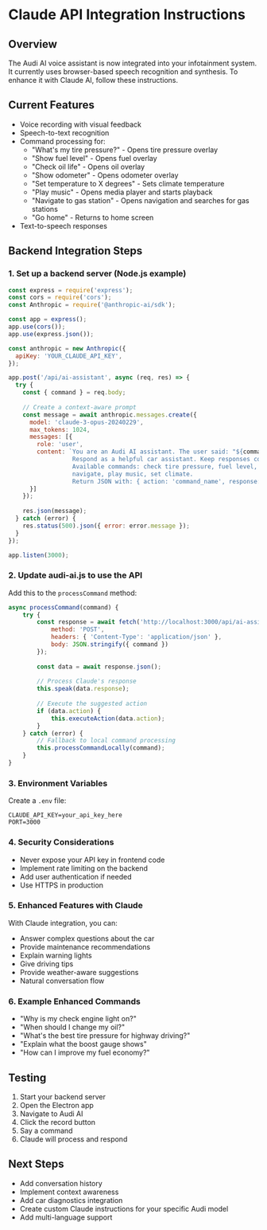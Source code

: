 # Claude API Integration Instructions

## Overview
The Audi AI voice assistant is now integrated into your infotainment system. It currently uses browser-based speech recognition and synthesis. To enhance it with Claude AI, follow these instructions.

## Current Features
- Voice recording with visual feedback
- Speech-to-text recognition
- Command processing for:
  - "What's my tire pressure?" - Opens tire pressure overlay
  - "Show fuel level" - Opens fuel overlay
  - "Check oil life" - Opens oil overlay
  - "Show odometer" - Opens odometer overlay
  - "Set temperature to X degrees" - Sets climate temperature
  - "Play music" - Opens media player and starts playback
  - "Navigate to gas station" - Opens navigation and searches for gas stations
  - "Go home" - Returns to home screen
- Text-to-speech responses

## Backend Integration Steps

### 1. Set up a backend server (Node.js example)
```javascript
const express = require('express');
const cors = require('cors');
const Anthropic = require('@anthropic-ai/sdk');

const app = express();
app.use(cors());
app.use(express.json());

const anthropic = new Anthropic({
  apiKey: 'YOUR_CLAUDE_API_KEY',
});

app.post('/api/ai-assistant', async (req, res) => {
  try {
    const { command } = req.body;
    
    // Create a context-aware prompt
    const message = await anthropic.messages.create({
      model: 'claude-3-opus-20240229',
      max_tokens: 1024,
      messages: [{
        role: 'user',
        content: `You are an Audi AI assistant. The user said: "${command}". 
                  Respond as a helpful car assistant. Keep responses concise.
                  Available commands: check tire pressure, fuel level, oil life, 
                  navigate, play music, set climate. 
                  Return JSON with: { action: 'command_name', response: 'text' }`
      }]
    });
    
    res.json(message);
  } catch (error) {
    res.status(500).json({ error: error.message });
  }
});

app.listen(3000);
```

### 2. Update audi-ai.js to use the API
Add this to the `processCommand` method:
```javascript
async processCommand(command) {
    try {
        const response = await fetch('http://localhost:3000/api/ai-assistant', {
            method: 'POST',
            headers: { 'Content-Type': 'application/json' },
            body: JSON.stringify({ command })
        });
        
        const data = await response.json();
        
        // Process Claude's response
        this.speak(data.response);
        
        // Execute the suggested action
        if (data.action) {
            this.executeAction(data.action);
        }
    } catch (error) {
        // Fallback to local command processing
        this.processCommandLocally(command);
    }
}
```

### 3. Environment Variables
Create a `.env` file:
```
CLAUDE_API_KEY=your_api_key_here
PORT=3000
```

### 4. Security Considerations
- Never expose your API key in frontend code
- Implement rate limiting on the backend
- Add user authentication if needed
- Use HTTPS in production

### 5. Enhanced Features with Claude
With Claude integration, you can:
- Answer complex questions about the car
- Provide maintenance recommendations
- Explain warning lights
- Give driving tips
- Provide weather-aware suggestions
- Natural conversation flow

### 6. Example Enhanced Commands
- "Why is my check engine light on?"
- "When should I change my oil?"
- "What's the best tire pressure for highway driving?"
- "Explain what the boost gauge shows"
- "How can I improve my fuel economy?"

## Testing
1. Start your backend server
2. Open the Electron app
3. Navigate to Audi AI
4. Click the record button
5. Say a command
6. Claude will process and respond

## Next Steps
- Add conversation history
- Implement context awareness
- Add car diagnostics integration
- Create custom Claude instructions for your specific Audi model
- Add multi-language support